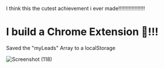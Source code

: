 I think this the cutest achievement  i ever made!!!!!!!!!!!!!!!!!!

# I build a Chrome Extension 💯!!!
Saved the "myLeads" Array to a localStorage 

![Screenshot (118)](https://user-images.githubusercontent.com/102085800/214949274-d5aba838-e970-461a-8389-3b0d2991ddab.png)
